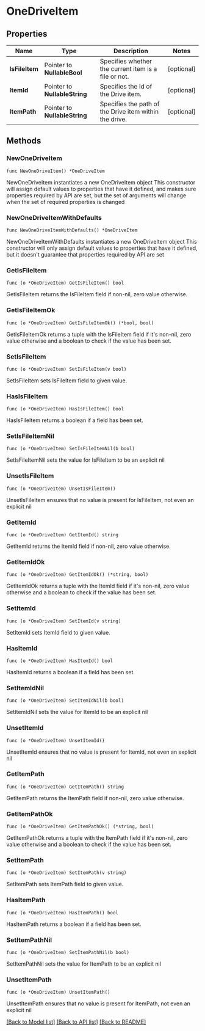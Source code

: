 # OneDriveItem

## Properties

Name | Type | Description | Notes
------------ | ------------- | ------------- | -------------
**IsFileItem** | Pointer to **NullableBool** | Specifies whether the current item is a file or not. | [optional] 
**ItemId** | Pointer to **NullableString** | Specifies the Id of the Drive item. | [optional] 
**ItemPath** | Pointer to **NullableString** | Specifies the path of the Drive item within the drive. | [optional] 

## Methods

### NewOneDriveItem

`func NewOneDriveItem() *OneDriveItem`

NewOneDriveItem instantiates a new OneDriveItem object
This constructor will assign default values to properties that have it defined,
and makes sure properties required by API are set, but the set of arguments
will change when the set of required properties is changed

### NewOneDriveItemWithDefaults

`func NewOneDriveItemWithDefaults() *OneDriveItem`

NewOneDriveItemWithDefaults instantiates a new OneDriveItem object
This constructor will only assign default values to properties that have it defined,
but it doesn't guarantee that properties required by API are set

### GetIsFileItem

`func (o *OneDriveItem) GetIsFileItem() bool`

GetIsFileItem returns the IsFileItem field if non-nil, zero value otherwise.

### GetIsFileItemOk

`func (o *OneDriveItem) GetIsFileItemOk() (*bool, bool)`

GetIsFileItemOk returns a tuple with the IsFileItem field if it's non-nil, zero value otherwise
and a boolean to check if the value has been set.

### SetIsFileItem

`func (o *OneDriveItem) SetIsFileItem(v bool)`

SetIsFileItem sets IsFileItem field to given value.

### HasIsFileItem

`func (o *OneDriveItem) HasIsFileItem() bool`

HasIsFileItem returns a boolean if a field has been set.

### SetIsFileItemNil

`func (o *OneDriveItem) SetIsFileItemNil(b bool)`

 SetIsFileItemNil sets the value for IsFileItem to be an explicit nil

### UnsetIsFileItem
`func (o *OneDriveItem) UnsetIsFileItem()`

UnsetIsFileItem ensures that no value is present for IsFileItem, not even an explicit nil
### GetItemId

`func (o *OneDriveItem) GetItemId() string`

GetItemId returns the ItemId field if non-nil, zero value otherwise.

### GetItemIdOk

`func (o *OneDriveItem) GetItemIdOk() (*string, bool)`

GetItemIdOk returns a tuple with the ItemId field if it's non-nil, zero value otherwise
and a boolean to check if the value has been set.

### SetItemId

`func (o *OneDriveItem) SetItemId(v string)`

SetItemId sets ItemId field to given value.

### HasItemId

`func (o *OneDriveItem) HasItemId() bool`

HasItemId returns a boolean if a field has been set.

### SetItemIdNil

`func (o *OneDriveItem) SetItemIdNil(b bool)`

 SetItemIdNil sets the value for ItemId to be an explicit nil

### UnsetItemId
`func (o *OneDriveItem) UnsetItemId()`

UnsetItemId ensures that no value is present for ItemId, not even an explicit nil
### GetItemPath

`func (o *OneDriveItem) GetItemPath() string`

GetItemPath returns the ItemPath field if non-nil, zero value otherwise.

### GetItemPathOk

`func (o *OneDriveItem) GetItemPathOk() (*string, bool)`

GetItemPathOk returns a tuple with the ItemPath field if it's non-nil, zero value otherwise
and a boolean to check if the value has been set.

### SetItemPath

`func (o *OneDriveItem) SetItemPath(v string)`

SetItemPath sets ItemPath field to given value.

### HasItemPath

`func (o *OneDriveItem) HasItemPath() bool`

HasItemPath returns a boolean if a field has been set.

### SetItemPathNil

`func (o *OneDriveItem) SetItemPathNil(b bool)`

 SetItemPathNil sets the value for ItemPath to be an explicit nil

### UnsetItemPath
`func (o *OneDriveItem) UnsetItemPath()`

UnsetItemPath ensures that no value is present for ItemPath, not even an explicit nil

[[Back to Model list]](../README.md#documentation-for-models) [[Back to API list]](../README.md#documentation-for-api-endpoints) [[Back to README]](../README.md)



